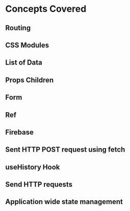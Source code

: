 # Concepts Covered

## Routing
## CSS Modules
## List of Data
## Props Children
## Form
## Ref
## Firebase
## Sent HTTP POST request using fetch
## useHistory Hook
## Send HTTP requests
## Application wide state management